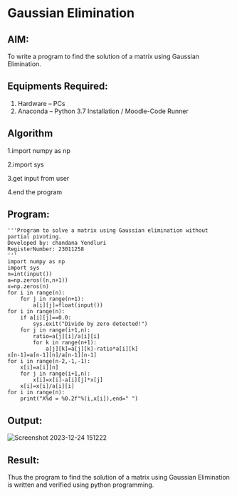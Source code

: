 # Gaussian Elimination

## AIM:
To write a program to find the solution of a matrix using Gaussian Elimination.

## Equipments Required:
1. Hardware – PCs
2. Anaconda – Python 3.7 Installation / Moodle-Code Runner

## Algorithm
1.import numpy as np 

2.import sys

3.get input from user

4.end the program

## Program:
```
'''Program to solve a matrix using Gaussian elimination without partial pivoting.
Developed by: chandana Yendluri
RegisterNumber: 23011258
'''
import numpy as np
import sys
n=int(input())
a=np.zeros((n,n+1))
x=np.zeros(n)
for i in range(n):
    for j in range(n+1):
        a[i][j]=float(input())
for i in range(n):
    if a[i][j]==0.0:
        sys.exit("Divide by zero detected!")
    for j in range(i+1,n):
        ratio=a[j][i]/a[i][i]
        for k in range(n+1):
            a[j][k]=a[j][k]-ratio*a[i][k]
x[n-1]=a[n-1][n]/a[n-1][n-1]
for i in range(n-2,-1,-1):
    x[i]=a[i][n]
    for j in range(i+1,n):
        x[i]=x[i]-a[i][j]*x[j]
    x[i]=x[i]/a[i][i]
for i in range(n):
    print("X%d = %0.2f"%(i,x[i]),end=" ")
```

## Output:

![Screenshot 2023-12-24 151222](https://github.com/23011258/Gaussian/assets/139842204/e14e2f9d-c8e6-4d3b-b150-f3d2db9c1d55)


## Result:
Thus the program to find the solution of a matrix using Gaussian Elimination is written and verified using python programming.

